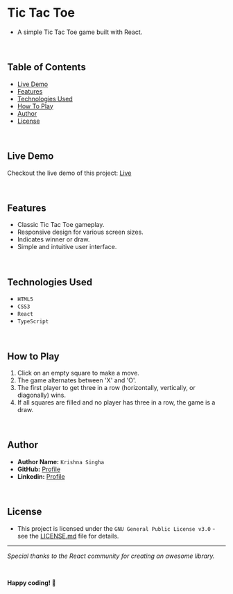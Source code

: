 # Tic Tac Toe

- A simple Tic Tac Toe game built with React.

<br>

## Table of Contents

- [Live Demo](#live-demo)
- [Features](#features)
- [Technologies Used](#technologies-used)
- [How To Play](#how-to-play)
- [Author](#author)
- [License](#license)

<br>

## Live Demo

Checkout the live demo of this project: [Live](https://krishna-singha.github.io/Tic-Tac-Toe/)

<br>

## Features

- Classic Tic Tac Toe gameplay.
- Responsive design for various screen sizes.
- Indicates winner or draw.
- Simple and intuitive user interface.

<br>

## Technologies Used

   - `HTML5`
   - `CSS3`
   - `React`
   - `TypeScript`

<br>

## How to Play

1. Click on an empty square to make a move.
2. The game alternates between 'X' and 'O'.
3. The first player to get three in a row (horizontally, vertically, or diagonally) wins.
4. If all squares are filled and no player has three in a row, the game is a draw.

<br>

## Author

- **Author Name:** `Krishna Singha`
- **GitHub:** [Profile](https://github.com/krishna-singha)
- **Linkedin:** [Profile](https://linkedin.com/in/krishnasingha)

<br>

## License
   - This project is licensed under the `GNU General Public License v3.0` - see the [LICENSE.md](https://github.com/krishna-singha/Tic-Tac-Toe/blob/main/LICENSE) file for details.

---

<i>Special thanks to the React community for creating an awesome library.</i>

<br>

**Happy coding! 🚀**
